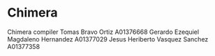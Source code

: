# Chimera
Chimera compiler
Tomas Bravo Ortiz A01376668
Gerardo Ezequiel Magdaleno Hernandez A01377029
Jesus Heriberto Vasquez Sanchez A01377358
